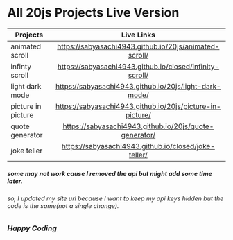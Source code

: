 # All 20js Projects Live Version

| Projects           |                        Live Links                         |
| ------------------ | :-------------------------------------------------------: |
| animated scroll    |  https://sabyasachi4943.github.io/20js/animated-scroll/   |
| infinty scroll     | https://sabyasachi4943.github.io/closed/infinity-scroll/  |
| light dark mode    |  https://sabyasachi4943.github.io/20js/light-dark-mode/   |
| picture in picture | https://sabyasachi4943.github.io/20js/picture-in-picture/ |
| quote generator    |  https://sabyasachi4943.github.io/20js/quote-generator/   |
| joke teller        |   https://sabyasachi4943.github.io/closed/joke-teller/    |

##### some may not work cause I removed the api but might add some time later.

###### so, I updated my site url because I want to keep my api keys hidden but the code is the same(not a single change).

### _Happy Coding_
